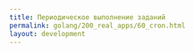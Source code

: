 ```yaml
---
title: Периодическое выполнение заданий
permalink: golang/200_real_apps/60_cron.html
layout: development
---
```

